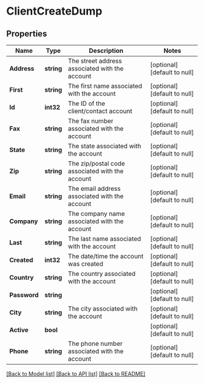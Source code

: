 # ClientCreateDump

## Properties
Name | Type | Description | Notes
------------ | ------------- | ------------- | -------------
**Address** | **string** | The street address associated with the account | [optional] [default to null]
**First** | **string** | The first name associated with the account | [optional] [default to null]
**Id** | **int32** | The ID of the client/contact account | [optional] [default to null]
**Fax** | **string** | The fax number associated with the account | [optional] [default to null]
**State** | **string** | The state associated with the account | [optional] [default to null]
**Zip** | **string** | The zip/postal code associated with the account | [optional] [default to null]
**Email** | **string** | The email address associated with the account | [optional] [default to null]
**Company** | **string** | The company name associated with the account | [optional] [default to null]
**Last** | **string** | The last name associated with the account | [optional] [default to null]
**Created** | **int32** | The date/time the account was created | [optional] [default to null]
**Country** | **string** | The country associated with the account | [optional] [default to null]
**Password** | **string** |  | [optional] [default to null]
**City** | **string** | The city associated with the account | [optional] [default to null]
**Active** | **bool** |  | [optional] [default to null]
**Phone** | **string** | The phone number associated with the account | [optional] [default to null]

[[Back to Model list]](../README.md#documentation-for-models) [[Back to API list]](../README.md#documentation-for-api-endpoints) [[Back to README]](../README.md)


